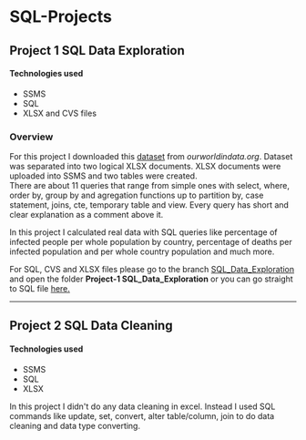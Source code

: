 # SQL-Projects

## Project 1 SQL Data Exploration

#### Technologies used
+ SSMS
+ SQL
+ XLSX and CVS files

### Overview
For this project I downloaded this [dataset](https://ourworldindata.org/covid-deaths) from *ourworldindata.org*. Dataset was separated into two logical XLSX documents. XLSX documents were uploaded into SSMS and two tables were created.  
There are about 11 queries that range from simple ones with select, where, order by, group by and agregation functions up to partition by, case statement, joins, cte, temporary table and view. Every query has short and clear explanation as a comment above it.

In this project I calculated real data with SQL queries like percentage of infected people per whole population by country, percentage of deaths per infected population and per whole country population and much more.

For SQL, CVS and XLSX files please go to the branch [SQL_Data_Exploration](https://github.com/Bajlando-py/Data-Analysis-SQL-Projects/tree/SQL_Data_Exploration) and open the folder **Project-1 SQL_Data_Exploration** or you can go straight to SQL file [here.](https://github.com/Bajlando-py/Data-Analysis-SQL-Projects/blob/SQL_Data_Exploration/Project-1%20SQL_Data_Exploration/project1SQLDataExploration.sql)

---

## Project 2 SQL Data Cleaning

#### Technologies used
+ SSMS
+ SQL
+ XLSX

In this project I didn't do any data cleaning in excel. Instead I used SQL commands like update, set, convert, alter table/column, join to do data cleaning and data type converting.
